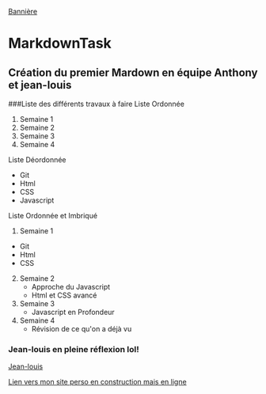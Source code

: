 
[Bannière](https://www.google.com/url?sa=i&url=https%3A%2F%2Ffr.vecteezy.com%2Fart-vectoriel%2F1225948-abstrait-colore-rouge-bleu-demi-teinte-banniere-fond&psig=AOvVaw0HnkvUrnNPDy4RqEZadwUG&ust=1629966649913000&source=images&cd=vfe&ved=0CAsQjRxqFwoTCPCq5Jnhy_ICFQAAAAAdAAAAABAD)
# MarkdownTask
## Création du premier Mardown en équipe Anthony et jean-louis

###Liste des différents travaux à faire
Liste Ordonnée

1. Semaine 1  
2. Semaine 2  
3. Semaine 3   
4. Semaine 4 

Liste Déordonnée

* Git  
* Html  
* CSS  
* Javascript  

Liste Ordonnée et Imbriqué

1. Semaine 1   
  * Git  
  * Html  
  * CSS  
 2. Semaine 2  
    * Approche du Javascript  
    * Html et CSS avancé  
 3. Semaine 3  
    *  Javascript en Profondeur  
 4. Semaine 4  
    * Révision de ce qu'on a déjà vu    

### Jean-louis en pleine réflexion lol!
[Jean-louis](https://www.google.com/imgres?imgurl=https%3A%2F%2Fwww.gif-maniac.com%2Fgifs%2F50%2F49785.gif&imgrefurl=https%3A%2F%2Fwww.gif-maniac.com%2Fordinateur%2Finformatique%2F&tbnid=TCVeT1xm6xukFM&vet=12ahUKEwi28sjU4cvyAhVS66QKHdoiAL0QMygAegUIARDwAQ..i&docid=QhBgU4bTSjvvqM&w=253&h=190&q=gif%20informaticien&ved=2ahUKEwi28sjU4cvyAhVS66QKHdoiAL0QMygAegUIARDwAQ)

<p><a href="https://github.com/houdret/SENEGAL.git" title="Monn site perso en construction">Lien vers mon site perso en construction mais en ligne</a></p>
